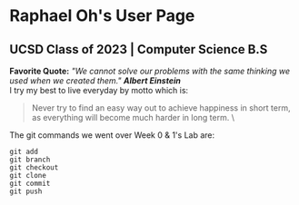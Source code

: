# Raphael Oh's User Page 
## UCSD Class of 2023 | Computer Science B.S 
**Favorite Quote:** *"We cannot solve our problems with the same thinking we used when we created them."* ***Albert Einstein*** \
I try my best to live everyday by motto which is: 
>Never try to find an easy way out to achieve happiness in short term, as everything will become much harder in long term. \

The git commands we went over Week 0 & 1's Lab are:
```
git add
git branch
git checkout
git clone
git commit
git push
```